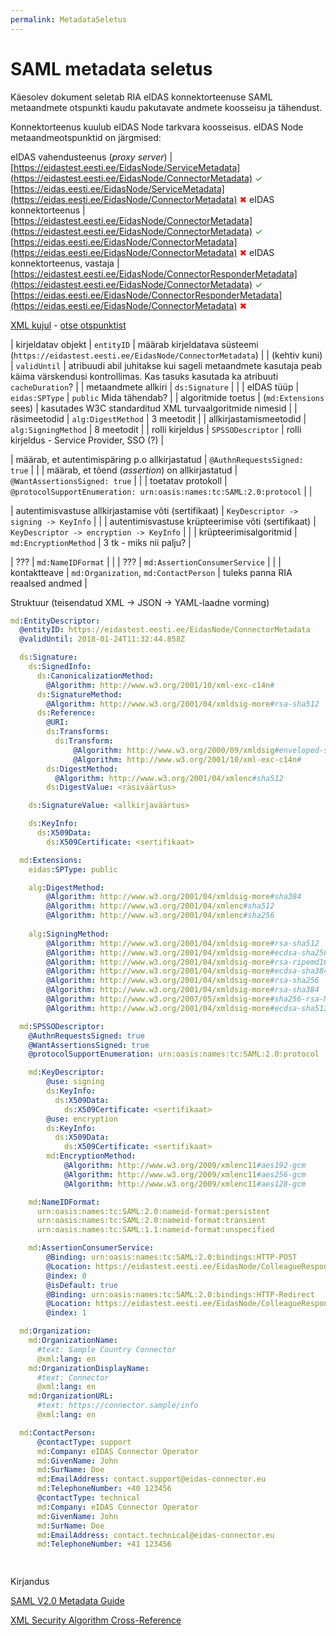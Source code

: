 ```yaml
---
permalink: MetadataSeletus
---
```


# SAML metadata seletus

Käesolev dokument seletab RIA eIDAS konnektorteenuse SAML metaandmete otspunkti kaudu pakutavate andmete koosseisu ja tähendust.

Konnektorteenus kuulub eIDAS Node tarkvara koosseisus. eIDAS Node metaandmeotspunktid on järgmised:

eIDAS vahendusteenus (_proxy server_) | [https://eidastest.eesti.ee/EidasNode/ServiceMetadata](https://eidastest.eesti.ee/EidasNode/ConnectorMetadata) <span style='color:green;'>&#10003;</span><br> [https://eidas.eesti.ee/EidasNode/ServiceMetadata](https://eidas.eesti.ee/EidasNode/ConnectorMetadata) <span style='color:red;'>&#10006;</span>
eIDAS konnektorteenus | [https://eidastest.eesti.ee/EidasNode/ConnectorMetadata](https://eidastest.eesti.ee/EidasNode/ConnectorMetadata) <span style='color:green;'>&#10003;</span><br> [https://eidas.eesti.ee/EidasNode/ConnectorMetadata](https://eidas.eesti.ee/EidasNode/ConnectorMetadata) <span style='color:red;'>&#10006;</span>
eIDAS konnektorteenus, vastaja | [https://eidastest.eesti.ee/EidasNode/ConnectorResponderMetadata](https://eidastest.eesti.ee/EidasNode/ConnectorMetadata) <span style='color:green;'>&#10003;</span><br> [https://eidas.eesti.ee/EidasNode/ConnectorResponderMetadata](https://eidas.eesti.ee/EidasNode/ConnectorMetadata) <span style='color:red;'>&#10006;</span>

[XML kujul](files/SAML-Metadata.xml) - [otse otspunktist](https://eidastest.eesti.ee/EidasNode/ConnectorMetadata)

| kirjeldatav objekt | `entityID` | määrab kirjeldatava süsteemi (`https://eidastest.eesti.ee/EidasNode/ConnectorMetadata`) |
| (kehtiv kuni) | `validUntil` |  atribuudi abil juhitakse kui sageli metaandmete kasutaja peab käima värskendusi kontrollimas. Kas tasuks kasutada ka atribuuti `cacheDuration`? |
| metaandmete allkiri | `ds:Signature` |  |
| eIDAS tüüp | `eidas:SPType` | `public` Mida tähendab? |
| algoritmide toetus | (`md:Extensions` sees) | kasutades W3C standarditud XML turvaalgoritmide nimesid |
| räsimeetodid | `alg:DigestMethod` | 3 meetodit |
| allkirjastamismeetodid | `alg:SigningMethod` | 8 meetodit |
| rolli kirjeldus | `SPSSODescriptor` | rolli kirjeldus - Service Provider, SSO (?) |


| määrab, et autentimispäring p.o allkirjastatud | `@AuthnRequestsSigned: true` | |
| määrab, et tõend (_assertion_) on allkirjastatud | `@WantAssertionsSigned: true` | |
| toetatav protokoll | `@protocolSupportEnumeration: urn:oasis:names:tc:SAML:2.0:protocol` | |

| autentimisvastuse allkirjastamise võti (sertifikaat)  | `KeyDescriptor -> signing -> KeyInfo` | |
| autentimisvastuse krüpteerimise võti (sertifikaat)  | `KeyDescriptor -> encryption -> KeyInfo` | |
| krüpteerimisalgoritmid | `md:EncryptionMethod` | 3 tk - miks nii palju? |

| ??? | `md:NameIDFormat` | |
| ??? | `md:AssertionConsumerService` | |
| kontaktteave | `md:Organization`, `md:ContactPerson` | tuleks panna RIA reaalsed andmed |


Struktuur (teisendatud XML -> JSON -> YAML-laadne vorming)

```yaml
md:EntityDescriptor: 
  @entityID: https://eidastest.eesti.ee/EidasNode/ConnectorMetadata
  @validUntil: 2018-01-24T11:32:44.858Z

  ds:Signature: 
    ds:SignedInfo: 
      ds:CanonicalizationMethod: 
        @Algorithm: http://www.w3.org/2001/10/xml-exc-c14n#
      ds:SignatureMethod: 
        @Algorithm: http://www.w3.org/2001/04/xmldsig-more#rsa-sha512
      ds:Reference: 
        @URI: 
        ds:Transforms: 
          ds:Transform: 
              @Algorithm: http://www.w3.org/2000/09/xmldsig#enveloped-signature
              @Algorithm: http://www.w3.org/2001/10/xml-exc-c14n#
        ds:DigestMethod: 
          @Algorithm: http://www.w3.org/2001/04/xmlenc#sha512
        ds:DigestValue: <räsiväärtus>

    ds:SignatureValue: <allkirjaväärtus>

    ds:KeyInfo: 
      ds:X509Data: 
        ds:X509Certificate: <sertifikaat>

  md:Extensions: 
    eidas:SPType: public

    alg:DigestMethod: 
        @Algorithm: http://www.w3.org/2001/04/xmldsig-more#sha384
        @Algorithm: http://www.w3.org/2001/04/xmlenc#sha512
        @Algorithm: http://www.w3.org/2001/04/xmlenc#sha256
    
    alg:SigningMethod: 
        @Algorithm: http://www.w3.org/2001/04/xmldsig-more#rsa-sha512
        @Algorithm: http://www.w3.org/2001/04/xmldsig-more#ecdsa-sha256
        @Algorithm: http://www.w3.org/2001/04/xmldsig-more#rsa-ripemd160
        @Algorithm: http://www.w3.org/2001/04/xmldsig-more#ecdsa-sha384
        @Algorithm: http://www.w3.org/2001/04/xmldsig-more#rsa-sha256
        @Algorithm: http://www.w3.org/2001/04/xmldsig-more#rsa-sha384
        @Algorithm: http://www.w3.org/2007/05/xmldsig-more#sha256-rsa-MGF1
        @Algorithm: http://www.w3.org/2001/04/xmldsig-more#ecdsa-sha512

  md:SPSSODescriptor: 
    @AuthnRequestsSigned: true
    @WantAssertionsSigned: true
    @protocolSupportEnumeration: urn:oasis:names:tc:SAML:2.0:protocol

    md:KeyDescriptor: 
        @use: signing
        ds:KeyInfo: 
          ds:X509Data: 
            ds:X509Certificate: <sertifikaat>
        @use: encryption
        ds:KeyInfo: 
          ds:X509Data: 
            ds:X509Certificate: <sertifikaat>
        md:EncryptionMethod: 
            @Algorithm: http://www.w3.org/2009/xmlenc11#aes192-gcm
            @Algorithm: http://www.w3.org/2009/xmlenc11#aes256-gcm
            @Algorithm: http://www.w3.org/2009/xmlenc11#aes128-gcm

    md:NameIDFormat: 
      urn:oasis:names:tc:SAML:2.0:nameid-format:persistent
      urn:oasis:names:tc:SAML:2.0:nameid-format:transient
      urn:oasis:names:tc:SAML:1.1:nameid-format:unspecified

    md:AssertionConsumerService: 
        @Binding: urn:oasis:names:tc:SAML:2.0:bindings:HTTP-POST
        @Location: https://eidastest.eesti.ee/EidasNode/ColleagueResponse
        @index: 0
        @isDefault: true
        @Binding: urn:oasis:names:tc:SAML:2.0:bindings:HTTP-Redirect
        @Location: https://eidastest.eesti.ee/EidasNode/ColleagueResponse
        @index: 1

  md:Organization: 
    md:OrganizationName: 
      #text: Sample Country Connector
      @xml:lang: en
    md:OrganizationDisplayName: 
      #text: Connector
      @xml:lang: en
    md:OrganizationURL: 
      #text: https://connector.sample/info
      @xml:lang: en

  md:ContactPerson: 
      @contactType: support
      md:Company: eIDAS Connector Operator
      md:GivenName: John
      md:SurName: Doe
      md:EmailAddress: contact.support@eidas-connector.eu
      md:TelephoneNumber: +40 123456
      @contactType: technical
      md:Company: eIDAS Connector Operator
      md:GivenName: John
      md:SurName: Doe
      md:EmailAddress: contact.technical@eidas-connector.eu
      md:TelephoneNumber: +41 123456

      
```

Kirjandus

[SAML V2.0 Metadata Guide](https://www.oasis-open.org/committees/download.php/51890/SAML%20MD%20simplified%20overview.pdf)

[XML Security Algorithm Cross-Reference](https://www.w3.org/TR/xmlsec-algorithms/)
